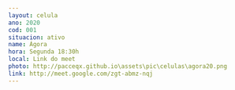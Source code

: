 ```yaml
---
layout: celula
ano: 2020
cod: 001
situacion: ativo
name: Ágora
hora: Segunda 18:30h
local: Link do meet
photo: http://pacceqx.github.io\assets\pic\celulas\agora20.png
link: http://meet.google.com/zgt-abmz-nqj
---
```

